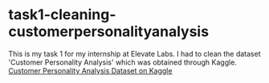 # task1-cleaning-customerpersonalityanalysis
This is my task 1 for my internship at Elevate Labs. I had to clean the dataset 'Customer Personality Analysis' which was obtained through Kaggle.
[Customer Personality Analysis Dataset on Kaggle](https://www.kaggle.com/datasets/imakash3011/customer-personality-analysis)


